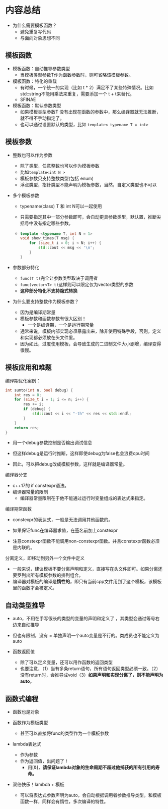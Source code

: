 # 内容总结

+ 为什么需要模板函数？
  + 避免重复写代码
  + 与面向对象思想不同

## 模板函数

+ 模板函数：自动推导参数类型
  + 当模板类型参数T作为函数参数时，则可省略该模板参数。
+ 模板函数：特化的重载
  + 有时候，一个统一的实现（比如 t * 2）满足不了某些特殊情况。比如std::string不能用乘法来重复，需要添加一个 t + t来替代。
  + SFINAE
+ 模板函数：默认参数类型
  + 如果模板类型参数T 没有出现在函数的参数中，那么编译器就无法推断，就不得不手动指定了。
  + 也可以通过设置默认的类型，比如 `template< typename T = int> `

## 模板参数

+ 整数也可以作为参数

  + 除了类型，任意整数也可以作为模板参数
  + 比如`template<int N >`
  + 模板参数只支持整数类型(包括 enum)
  + 浮点类型，指针类型不能声明为模板参数，当然，自定义类型也不可以

+ 多个模板参数

  + typename(class) T 和 int N可以一起使用

  + 只需要指定其中一部分参数即可，会自动更具参数类型，默认置，推断尖括号中没有指定哪些参数。

  + ```c++
    template <typename T, int N = 1>
    void show_times(T msg) {
        for (size_t i = 0; i < N; i++) {
            std::cout << msg << '\n';
        }
    }
    ```
  
+ 参数部分特化

  + `func(T t)`完全让参数类型取决于调用者
  + `func(vector<T> t)`这样则可以限定仅为vector类型的参数
  + **这种部分特化不支持隐式转换**

+ 为什么要支持整数作为模板参数？
  + 因为是编译期常量
  + 模板参数和函数参数有很大区别！
    + 一个是编译期，一个是运行期常量
  + 通常来说，模板内部实现必须暴露出来，除非使用特殊手段，否则，定义和实现都必须放在头文件里。
  + 因为如此，过度使用模板，会导致生成的二进制文件大小剧增，编译变得很慢。

## 模板应用和难题

编译期优化案例：

```c++
int sumto(int n, bool debug) {
    int res = 0;
    for (size_t i = 1; i <= n; i++) {
        res += i;
        if (debug) {
            std::cout << i << "-th" << res << std::endl;
        }
    }
    return res;
}
```

+ 用一个debug参数控制是否输出调试信息
+ 但这样debug是运行时推断，这样即使debug为false也会浪费cpu时间

+ 因此，可以把debug改成模板参数，这样就是编译器常量。

编译器分支

+ c++17的 if constexpr语法。
+ 编译器常量的限制
  + 编译器常量限制在于他不能通过运行时变量组成的表达式来指定。

编译期常函数

+ constexpr的表达式，一般是无法调用其他函数的。
+ 如果保证func在编译器求值，在签名前加上constexpr

+ 注意constexpr函数不能调用non-constexpr函数。并且constexpr函数必须是内联的。

分离定义，即移动到另外一个文件中定义

+ 一般来说，建议模板不要分离声明和定义，直接写在头文件即可。如果分离还要罗列出所有模板参数的排列组合。
+ 编译器对模板的编译是**惰性的**，即只有当前cpp文件用到了这个模板，该模板里的函数才会被定义。

## 自动类型推导

+ auto，不用在手写很长的类型的变量的声明和定义了 ，其类型会通过等号右边来自动推导
+ 但也有限制，没有 = 单独声明一个auto变量是不行的。类成员也不能定义为 auto

+ 函数返回值
  + 除了可以定义变量，还可以用作函数的返回类型
  + 也要注意，（1）当有多条return语句，所有语句返回类型必须一致。（2）没有return时，会推导成void（3）**如果声明和实现分离了，则不能声明为auto**。

## 函数式编程

+ 函数也是对象
+ 函数作为模板类型
  + 甚至可以直接将func的类型作为一个模板参数
+ lambda表达式
  + 作为参数
  + 作为返回值，出问题了！
    + 用[&]，**请保证lambda对象的生命周期不超过他捕获的所有引用的寿命。**

+ 双倍快乐！lambda + 模板
  + 可以将表达式参数声明为auto，会自动根据调用者参数推导类型。和模板函数一样，同样会有惰性，多次编译的特性。